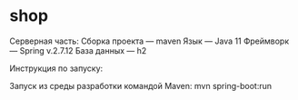 # shop

Серверная часть:
Сборка проекта — maven
Язык — Java 11
Фреймворк — Spring v.2.7.12
База данных — h2

Инструкция по запуску:

Запуск из среды разработки командой Maven: mvn spring-boot:run




